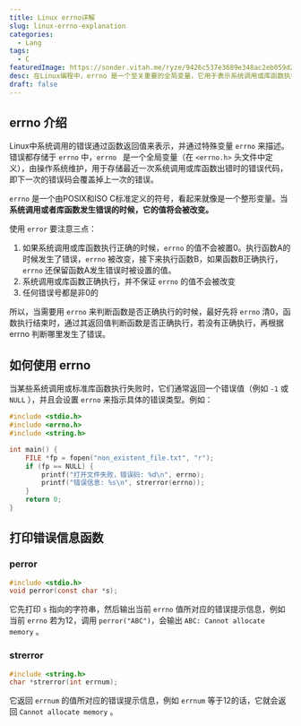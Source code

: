 ```yaml
---
title: Linux errno详解
slug: linux-errno-explanation
categories:
  - Lang
tags:
  - C
featuredImage: https://sonder.vitah.me/ryze/9426c537e3689e348ac2eb059d2b4777.webp
desc: 在Linux编程中，errno 是一个至关重要的全局变量，它用于表示系统调用或库函数执行失败时的具体错误类型。在本篇博客中，我们将深入解析 errno 的工作原理，常见错误码及其含义，并提供示例代码来帮助开发者更好地理解如何处理错误信息。无论是文件操作、网络编程，还是进程管理，正确使用 errno 都能帮助你更快地定位问题，提高程序的健壮性。
draft: false
---
```


## errno 介绍

Linux中系统调用的错误通过函数返回值来表示，并通过特殊变量 `errno` 来描述。错误都存储于 `errno` 中，`errno ` 是一个全局变量（在 `<errno.h>` 头文件中定义），由操作系统维护，用于存储最近一次系统调用或库函数出错时的错误代码，即下一次的错误码会覆盖掉上一次的错误。

`errno` 是一个由POSIX和ISO C标准定义的符号，看起来就像是一个整形变量。当**系统调用或者库函数发生错误的时候，它的值将会被改变。**

使用 `error` 要注意三点：
1. 如果系统调用或库函数执行正确的时候，`errno` 的值不会被置0。执行函数A的时候发生了错误，`errno` 被改变，接下来执行函数B，如果函数B正确执行，`errno` 还保留函数A发生错误时被设置的值。
2. 系统调用或库函数正确执行，并不保证 `errno` 的值不会被改变
3. 任何错误号都是非0的

所以，当需要用 `errno` 来判断函数是否正确执行的时候，最好先将 `errno` 清0，函数执行结束时，通过其返回值判断函数是否正确执行，若没有正确执行，再根据 errno 判断哪里发生了错误。

## 如何使用 errno

当某些系统调用或标准库函数执行失败时，它们通常返回一个错误值（例如 `-1` 或 `NULL` ），并且会设置 `errno` 来指示具体的错误类型。例如：
```c
#include <stdio.h>
#include <errno.h>
#include <string.h>

int main() {
    FILE *fp = fopen("non_existent_file.txt", "r");
    if (fp == NULL) {
        printf("打开文件失败，错误码: %d\n", errno);
        printf("错误信息: %s\n", strerror(errno));
    }
    return 0;
}
```

## 打印错误信息函数

### perror

```c
#include <stdio.h>
void perror(const char *s);
```

它先打印 `s` 指向的字符串，然后输出当前 ` errno ` 值所对应的错误提示信息，例如当前 ` errno ` 若为12，调用 ` perror("ABC") `，会输出 `ABC: Cannot allocate memory` 。

### strerror

```c
#include <string.h>
char *strerror(int errnum);
```

它返回 `errnum` 的值所对应的错误提示信息，例如 `errnum` 等于12的话，它就会返回 `Cannot allocate memory` 。